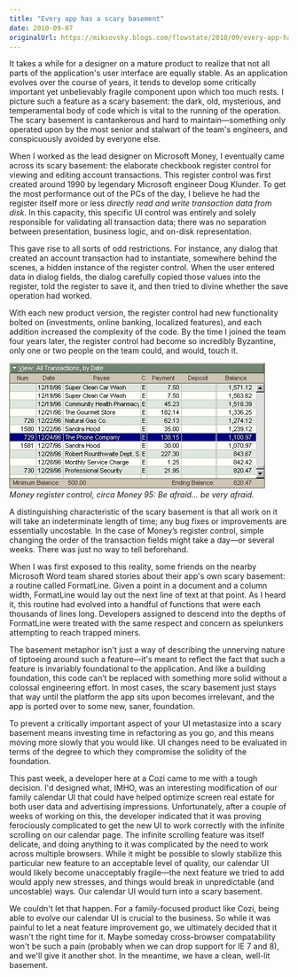 ```yaml
---
title: "Every app has a scary basement"
date: 2010-09-07
originalUrl: https://miksovsky.blogs.com/flowstate/2010/09/every-app-has-a-scary-basement.html
---
```


<p>
  It takes a while for a designer on a mature product to realize that not all
  parts of the application&#39;s user interface are equally stable. As an
  application evolves over the course of years, it tends to develop some
  critically important yet unbelievably fragile component upon which too much
  rests. I picture such a feature as a scary basement: the dark, old,
  mysterious, and temperamental body of code which is vital to the running of
  the operation. The scary basement is cantankerous and hard to
  maintain—something only operated upon by the most senior and stalwart of the
  team&#39;s engineers, and conspicuously avoided by everyone else.
</p>
<p>
  When I worked as the lead designer on Microsoft Money, I eventually came
  across its scary basement: the elaborate checkbook register control for
  viewing and editing account transactions. This register control was first
  created around 1990 by legendary Microsoft engineer Doug Klunder. To get the
  most performance out of the PCs of the day, I believe he had the register
  itself more or less<em> directly read and write transaction data from disk</em
  >. In this capacity, this specific UI control was entirely and solely
  responsible for validating all transaction data; there was no separation
  between presentation, business logic, and on-disk representation.
</p>
<p>
  This gave rise to all sorts of odd restrictions. For instance, any dialog that
  created an account transaction had to instantiate, somewhere behind the
  scenes, a hidden instance of the register control. When the user entered data
  in dialog fields, the dialog carefully copied those values into the register,
  told the register to save it, and then tried to divine whether the save
  operation had worked.
</p>
<p>
  With each new product version, the register control had new functionality
  bolted on (investments, online banking, localized features), and each addition
  increased the complexity of the code. By the time I joined the team four years
  later, the register control had become so incredibly Byzantine, only one or
  two people on the team could, and would, touch it.
</p>
<p>
  <img
    src="/images/flowstate/6a00d83451fb6769e201348709b1a4970c-pi.jpeg"
    alt="Microsoft Money 95 Account Register"
  /><br /><em
    >Money register control, circa Money 95: Be afraid… be very afraid.</em
  >
</p>
<p>
  A distinguishing characteristic of the scary basement is that all work on it
  will take an indeterminate length of time; any bug fixes or improvements are
  essentially uncostable. In the case of Money’s register control, simple
  changing the order of the transaction fields might take a day—or several
  weeks. There was just no way to tell beforehand.
</p>
<p>
  When I was first exposed to this reality, some friends on the nearby Microsoft
  Word team shared stories about their app&#39;s own scary basement: a routine
  called FormatLine. Given a point in a document and a column width, FormatLine
  would lay out the next line of text at that point. As I heard it, this routine
  had evolved into a handful of functions that were each thousands of lines
  long. Developers assigned to descend into the depths of FormatLine were
  treated with the same respect and concern as spelunkers attempting to reach
  trapped miners.
</p>
<p>
  The basement metaphor isn&#39;t just a way of describing the unnerving nature
  of tiptoeing around such a feature—it&#39;s meant to reflect the fact that
  such a feature is invariably foundational to the application. And like a
  building foundation, this code can’t be replaced with something more solid
  without a colossal engineering effort. In most cases, the scary basement just
  stays that way until the platform the app sits upon becomes irrelevant, and
  the app is ported over to some new, saner, foundation.
</p>
<p>
  To prevent a critically important aspect of your UI metastasize into a scary
  basement means investing time in refactoring as you go, and this means moving
  more slowly that you would like. UI changes need to be evaluated in terms of
  the degree to which they compromise the solidity of the foundation.
</p>
<p>
  This past week, a developer here at a Cozi came to me with a tough decision.
  I&#39;d designed what, IMHO, was an interesting modification of our family
  calendar UI that could have helped optimize screen real estate for both user
  data and advertising impressions. Unfortunately, after a couple of weeks of
  working on this, the developer indicated that it was proving ferociously
  complicated to get the new UI to work correctly with the infinite scrolling on
  our calendar page. The infinite scrolling feature was itself delicate, and
  doing anything to it was complicated by the need to work across multiple
  browsers. While it might be possible to slowly stabilize this particular new
  feature to an acceptable level of quality, our calendar UI would likely become
  unacceptably fragile—the next feature we tried to add would apply new
  stresses, and things would break in unpredictable (and uncostable) ways. Our
  calendar UI would turn into a scary basement.
</p>
<p>
  We couldn&#39;t let that happen. For a family-focused product like Cozi, being
  able to evolve our calendar UI is crucial to the business. So while it was
  painful to let a neat feature improvement go, we ultimately decided that it
  wasn&#39;t the right time for it. Maybe someday cross-browser compatability
  won&#39;t be such a pain (probably when we can drop support for IE 7 and 8),
  and we&#39;ll give it another shot. In the meantime, we have a clean, well-lit
  basement.
</p>
